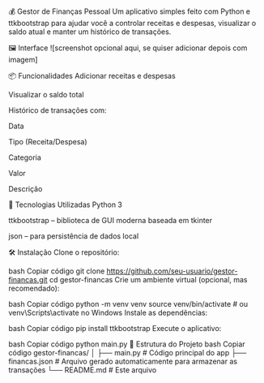 💰 Gestor de Finanças Pessoal
Um aplicativo simples feito com Python e ttkbootstrap para ajudar você a controlar receitas e despesas, visualizar o saldo atual e manter um histórico de transações.

🖼️ Interface
![screenshot opcional aqui, se quiser adicionar depois com imagem]

📦 Funcionalidades
Adicionar receitas e despesas

Visualizar o saldo total

Histórico de transações com:

Data

Tipo (Receita/Despesa)

Categoria

Valor

Descrição

🚀 Tecnologias Utilizadas
Python 3

ttkbootstrap – biblioteca de GUI moderna baseada em tkinter

json – para persistência de dados local

🛠️ Instalação
Clone o repositório:

bash
Copiar código
git clone https://github.com/seu-usuario/gestor-financas.git
cd gestor-financas
Crie um ambiente virtual (opcional, mas recomendado):

bash
Copiar código
python -m venv venv
source venv/bin/activate  # ou venv\Scripts\activate no Windows
Instale as dependências:

bash
Copiar código
pip install ttkbootstrap
Execute o aplicativo:

bash
Copiar código
python main.py
📁 Estrutura do Projeto
bash
Copiar código
gestor-financas/
│
├── main.py              # Código principal do app
├── financas.json        # Arquivo gerado automaticamente para armazenar as transações
└── README.md            # Este arquivo
